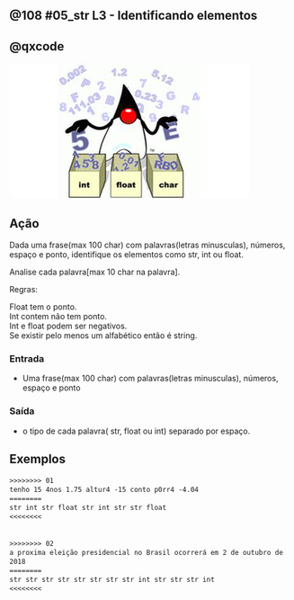 ## @108 #05_str L3 - Identificando elementos
## @qxcode

![](__capa.jpg)

## Ação

Dada uma frase(max 100 char) com palavras(letras minusculas), números, espaço e ponto, identifique os elementos como str, int ou float.

Analise cada palavra\[max 10 char na palavra\].

Regras:

Float tem o ponto.  
Int contem não tem ponto.  
Int e float podem ser negativos.  
Se existir pelo menos um alfabético então é string.

### Entrada

*   Uma frase(max 100 char) com palavras(letras minusculas), números, espaço e ponto

### Saída

*   o tipo de cada palavra( str, float ou int) separado por espaço.  

## Exemplos  

```
>>>>>>>> 01
tenho 15 4nos 1.75 altur4 -15 conto p0rr4 -4.04
========
str int str float str int str str float
<<<<<<<<


>>>>>>>> 02
a proxima eleição presidencial no Brasil ocorrerá em 2 de outubro de 2018
========
str str str str str str str str int str str str int
<<<<<<<<
```

#

<!--
>>>>>>>> 03
aa 1 -2.0
========
str int float
<<<<<<<<


>>>>>>>> 04
02a -x1 -4.b54 p0
========
str str str str
<<<<<<<<


>>>>>>>> 05
-pato -40 -5.4
========
str int float
<<<<<<<<


>>>>>>>> 06
02 -1 -4.54 p0
========
int int float str
<<<<<<<<
-->
